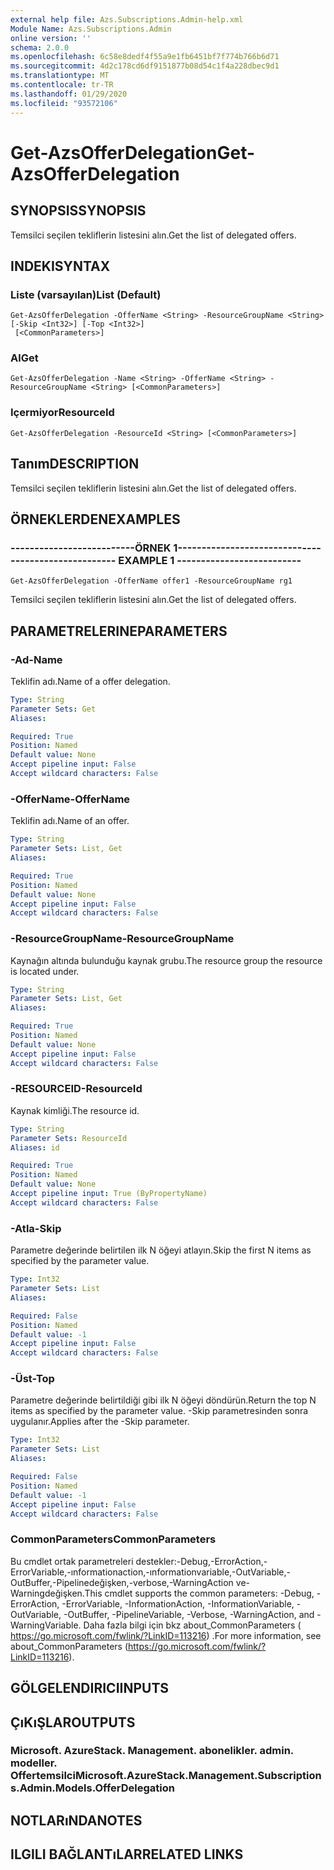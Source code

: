 ```yaml
---
external help file: Azs.Subscriptions.Admin-help.xml
Module Name: Azs.Subscriptions.Admin
online version: ''
schema: 2.0.0
ms.openlocfilehash: 6c58e8dedf4f55a9e1fb6451bf7f774b766b6d71
ms.sourcegitcommit: 4d2c178cd6df9151877b08d54c1f4a228dbec9d1
ms.translationtype: MT
ms.contentlocale: tr-TR
ms.lasthandoff: 01/29/2020
ms.locfileid: "93572106"
---
```

# <span data-ttu-id="ca20a-101">Get-AzsOfferDelegation</span><span class="sxs-lookup"><span data-stu-id="ca20a-101">Get-AzsOfferDelegation</span></span>

## <span data-ttu-id="ca20a-102">SYNOPSIS</span><span class="sxs-lookup"><span data-stu-id="ca20a-102">SYNOPSIS</span></span>
<span data-ttu-id="ca20a-103">Temsilci seçilen tekliflerin listesini alın.</span><span class="sxs-lookup"><span data-stu-id="ca20a-103">Get the list of delegated offers.</span></span>

## <span data-ttu-id="ca20a-104">INDEKI</span><span class="sxs-lookup"><span data-stu-id="ca20a-104">SYNTAX</span></span>

### <span data-ttu-id="ca20a-105">Liste (varsayılan)</span><span class="sxs-lookup"><span data-stu-id="ca20a-105">List (Default)</span></span>
```
Get-AzsOfferDelegation -OfferName <String> -ResourceGroupName <String> [-Skip <Int32>] [-Top <Int32>]
 [<CommonParameters>]
```

### <span data-ttu-id="ca20a-106">Al</span><span class="sxs-lookup"><span data-stu-id="ca20a-106">Get</span></span>
```
Get-AzsOfferDelegation -Name <String> -OfferName <String> -ResourceGroupName <String> [<CommonParameters>]
```

### <span data-ttu-id="ca20a-107">Içermiyor</span><span class="sxs-lookup"><span data-stu-id="ca20a-107">ResourceId</span></span>
```
Get-AzsOfferDelegation -ResourceId <String> [<CommonParameters>]
```

## <span data-ttu-id="ca20a-108">Tanım</span><span class="sxs-lookup"><span data-stu-id="ca20a-108">DESCRIPTION</span></span>
<span data-ttu-id="ca20a-109">Temsilci seçilen tekliflerin listesini alın.</span><span class="sxs-lookup"><span data-stu-id="ca20a-109">Get the list of delegated offers.</span></span>

## <span data-ttu-id="ca20a-110">ÖRNEKLERDEN</span><span class="sxs-lookup"><span data-stu-id="ca20a-110">EXAMPLES</span></span>

### <span data-ttu-id="ca20a-111">--------------------------ÖRNEK 1--------------------------</span><span class="sxs-lookup"><span data-stu-id="ca20a-111">-------------------------- EXAMPLE 1 --------------------------</span></span>
```
Get-AzsOfferDelegation -OfferName offer1 -ResourceGroupName rg1
```

<span data-ttu-id="ca20a-112">Temsilci seçilen tekliflerin listesini alın.</span><span class="sxs-lookup"><span data-stu-id="ca20a-112">Get the list of delegated offers.</span></span>

## <span data-ttu-id="ca20a-113">PARAMETRELERINE</span><span class="sxs-lookup"><span data-stu-id="ca20a-113">PARAMETERS</span></span>

### <span data-ttu-id="ca20a-114">-Ad</span><span class="sxs-lookup"><span data-stu-id="ca20a-114">-Name</span></span>
<span data-ttu-id="ca20a-115">Teklifin adı.</span><span class="sxs-lookup"><span data-stu-id="ca20a-115">Name of a offer delegation.</span></span>

```yaml
Type: String
Parameter Sets: Get
Aliases: 

Required: True
Position: Named
Default value: None
Accept pipeline input: False
Accept wildcard characters: False
```

### <span data-ttu-id="ca20a-116">-OfferName</span><span class="sxs-lookup"><span data-stu-id="ca20a-116">-OfferName</span></span>
<span data-ttu-id="ca20a-117">Teklifin adı.</span><span class="sxs-lookup"><span data-stu-id="ca20a-117">Name of an offer.</span></span>

```yaml
Type: String
Parameter Sets: List, Get
Aliases: 

Required: True
Position: Named
Default value: None
Accept pipeline input: False
Accept wildcard characters: False
```

### <span data-ttu-id="ca20a-118">-ResourceGroupName</span><span class="sxs-lookup"><span data-stu-id="ca20a-118">-ResourceGroupName</span></span>
<span data-ttu-id="ca20a-119">Kaynağın altında bulunduğu kaynak grubu.</span><span class="sxs-lookup"><span data-stu-id="ca20a-119">The resource group the resource is located under.</span></span>

```yaml
Type: String
Parameter Sets: List, Get
Aliases: 

Required: True
Position: Named
Default value: None
Accept pipeline input: False
Accept wildcard characters: False
```

### <span data-ttu-id="ca20a-120">-RESOURCEID</span><span class="sxs-lookup"><span data-stu-id="ca20a-120">-ResourceId</span></span>
<span data-ttu-id="ca20a-121">Kaynak kimliği.</span><span class="sxs-lookup"><span data-stu-id="ca20a-121">The resource id.</span></span>

```yaml
Type: String
Parameter Sets: ResourceId
Aliases: id

Required: True
Position: Named
Default value: None
Accept pipeline input: True (ByPropertyName)
Accept wildcard characters: False
```

### <span data-ttu-id="ca20a-122">-Atla</span><span class="sxs-lookup"><span data-stu-id="ca20a-122">-Skip</span></span>
<span data-ttu-id="ca20a-123">Parametre değerinde belirtilen ilk N öğeyi atlayın.</span><span class="sxs-lookup"><span data-stu-id="ca20a-123">Skip the first N items as specified by the parameter value.</span></span>

```yaml
Type: Int32
Parameter Sets: List
Aliases: 

Required: False
Position: Named
Default value: -1
Accept pipeline input: False
Accept wildcard characters: False
```

### <span data-ttu-id="ca20a-124">-Üst</span><span class="sxs-lookup"><span data-stu-id="ca20a-124">-Top</span></span>
<span data-ttu-id="ca20a-125">Parametre değerinde belirtildiği gibi ilk N öğeyi döndürün.</span><span class="sxs-lookup"><span data-stu-id="ca20a-125">Return the top N items as specified by the parameter value.</span></span>
<span data-ttu-id="ca20a-126">-Skip parametresinden sonra uygulanır.</span><span class="sxs-lookup"><span data-stu-id="ca20a-126">Applies after the -Skip parameter.</span></span>

```yaml
Type: Int32
Parameter Sets: List
Aliases: 

Required: False
Position: Named
Default value: -1
Accept pipeline input: False
Accept wildcard characters: False
```

### <span data-ttu-id="ca20a-127">CommonParameters</span><span class="sxs-lookup"><span data-stu-id="ca20a-127">CommonParameters</span></span>
<span data-ttu-id="ca20a-128">Bu cmdlet ortak parametreleri destekler:-Debug,-ErrorAction,-ErrorVariable,-ınformationaction,-ınformationvariable,-OutVariable,-OutBuffer,-Pipelinedeğişken,-verbose,-WarningAction ve-Warningdeğişken.</span><span class="sxs-lookup"><span data-stu-id="ca20a-128">This cmdlet supports the common parameters: -Debug, -ErrorAction, -ErrorVariable, -InformationAction, -InformationVariable, -OutVariable, -OutBuffer, -PipelineVariable, -Verbose, -WarningAction, and -WarningVariable.</span></span> <span data-ttu-id="ca20a-129">Daha fazla bilgi için bkz about_CommonParameters ( https://go.microsoft.com/fwlink/?LinkID=113216) .</span><span class="sxs-lookup"><span data-stu-id="ca20a-129">For more information, see about_CommonParameters (https://go.microsoft.com/fwlink/?LinkID=113216).</span></span>

## <span data-ttu-id="ca20a-130">GÖLGELENDIRICI</span><span class="sxs-lookup"><span data-stu-id="ca20a-130">INPUTS</span></span>

## <span data-ttu-id="ca20a-131">ÇıKıŞLAR</span><span class="sxs-lookup"><span data-stu-id="ca20a-131">OUTPUTS</span></span>

### <span data-ttu-id="ca20a-132">Microsoft. AzureStack. Management. abonelikler. admin. modeller. Offertemsilci</span><span class="sxs-lookup"><span data-stu-id="ca20a-132">Microsoft.AzureStack.Management.Subscriptions.Admin.Models.OfferDelegation</span></span>

## <span data-ttu-id="ca20a-133">NOTLARıNDA</span><span class="sxs-lookup"><span data-stu-id="ca20a-133">NOTES</span></span>

## <span data-ttu-id="ca20a-134">ILGILI BAĞLANTıLAR</span><span class="sxs-lookup"><span data-stu-id="ca20a-134">RELATED LINKS</span></span>

